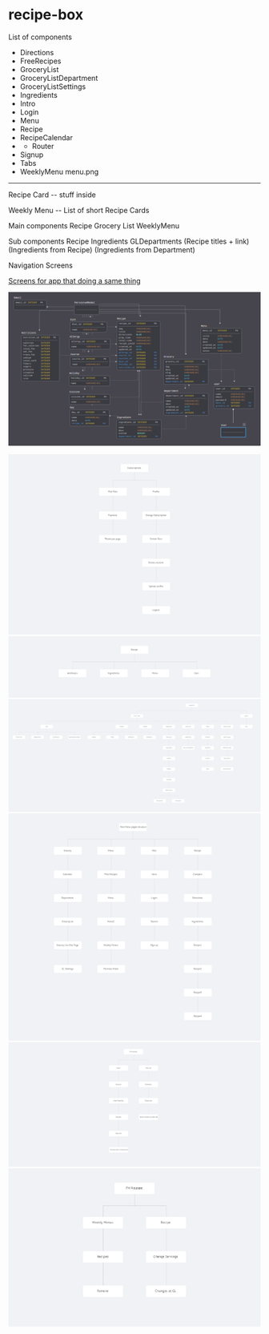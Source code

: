 # recipe-box


List of components

- Directions
- FreeRecipes
- GroceryList
- GroceryListDepartment
- GroceryListSettings
- Ingredients
- Intro
- Login
- Menu
- Recipe
- RecipeCalendar
- * Router
- Signup
- Tabs
- WeeklyMenu
menu.png

---------------

Recipe Card
 -- stuff inside

Weekly Menu
 -- List of short Recipe Cards

 Main components
  Recipe
  Grocery List
  WeeklyMenu

 Sub components
  Recipe Ingredients
  GLDepartments
  (Recipe titles + link)
  (Ingredients from Recipe)
  (Ingredients from Department)

  Navigation
 Screens


[Screens for app that doing a same thing](https://github.com/GroceriStar/creative/blob/master/app%20screens%20at%20one%20place.md)

![DB Schema](https://github.com/ChickenKyiv/creative/blob/master/Recipe-ChickenKyiv-Release%231%20Schema%20%20%20SqlDBM.png "Logo Title Text 1")





![DB Schema](https://github.com/ChickenKyiv/creative/blob/master/schemes-sitemaps/099a7735f717498faaa8731f55654fa7.png "Logo Title Text 1")
![DB Schema](https://github.com/ChickenKyiv/creative/blob/master/schemes-sitemaps/25c30222db7c453599438292bd469fc6.png "Logo Title Text 1")
![DB Schema](https://github.com/ChickenKyiv/creative/blob/master/schemes-sitemaps/7cc6dbef63964208a3b5dcc68075a0f9.png "Logo Title Text 1")
![DB Schema](https://github.com/ChickenKyiv/creative/blob/master/schemes-sitemaps/b33e2daee0cb4c1e9f27c4fc3399ff0d.png "Logo Title Text 1")
![DB Schema](https://github.com/ChickenKyiv/creative/blob/master/schemes-sitemaps/b9e3a0b6e8444c6f86a99342ae90030f.png "Logo Title Text 1")
![DB Schema](https://github.com/ChickenKyiv/creative/blob/master/schemes-sitemaps/c0ae724e5d2a4635ab5994821ac88e95.png "Logo Title Text 1")
